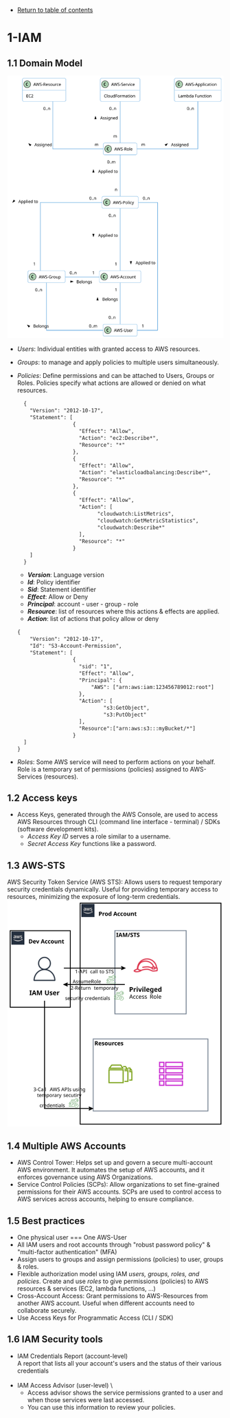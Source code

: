 * [Return to table of contents](../../README.md)
# 1-IAM

## 1.1 Domain Model
![](../uml/001-iam/IAM-domain-model.svg)
<br/>

- *Users*: Individual entities with granted access to AWS resources.
- *Groups*: to manage and apply policies to multiple users simultaneously.
- *Policies*: Define permissions and can be attached to Users, Groups or Roles. 
Policies specify what actions are allowed or denied on what resources.
  ```
    {
      "Version": "2012-10-17", 
      "Statement": [
                    {
                      "Effect": "Allow",
                      "Action": "ec2:Describe*", 
                      "Resource": "*"
                    },
                    {
                      "Effect": "Allow",
                      "Action": "elasticloadbalancing:Describe*", 
                      "Resource": "*"
                    },
                    {
                      "Effect": "Allow",
                      "Action": [
                            "cloudwatch:ListMetrics", 
                            "cloudwatch:GetMetricStatistics", 
                            "cloudwatch:Describe*"
                      ],
                      "Resource": "*"
                    }
      ]
    }
  ```

  - ***Version***: Language version
  - ***Id***: Policy identifier
  - ***Sid***: Statement identifier
  - ***Effect***: Allow or Deny
  - ***Principal***: account - user - group - role
  - ***Resource***: list of resources where this actions & effects are applied.
  - ***Action***: list of actions that policy allow or deny
    
  ```
  {
      "Version": "2012-10-17", 
      "Id": "S3-Account-Permission",
      "Statement": [
                    {
                      "sid": "1",
                      "Effect": "Allow",
                      "Principal": {
                          "AWS": ["arn:aws:iam:123456789012:root"]
                      }, 
                      "Action": [
                              "s3:GetObject",
                              "s3:PutObject"
                      ], 
                      "Resource":["arn:aws:s3:::myBucket/*"]
                    }
    ]
  }
  ```
- *Roles*: Some AWS service will need to perform actions on your behalf. 
Role is a temporary set of permissions (policies) assigned to AWS-Services (resources). 

## 1.2 Access keys
- Access Keys, generated through the AWS Console, are used to access 
AWS Resources through CLI (command line interface - terminal) / SDKs (software development kits).
  - *Access Key ID* serves a role similar to a username.
  - *Secret Access Key* functions like a password.

## 1.3 AWS-STS
AWS Security Token Service (AWS STS): Allows users to request  temporary security 
credentials dynamically. Useful for providing temporary access to resources, 
minimizing the exposure of long-term credentials.
![](../uml/001-iam/sts.svg)

## 1.4 Multiple AWS Accounts
- AWS Control Tower: Helps set up and govern a secure multi-account AWS
  environment. It automates the setup of AWS accounts, and it enforces 
  governance using AWS Organizations.
- Service Control Policies (SCPs): Allow organizations to set fine-grained
  permissions for their AWS accounts. SCPs are used to control access to
  AWS services across accounts, helping to ensure compliance.

## 1.5 Best practices
- One physical user === One AWS-User
- All IAM users and root accounts through "robust password policy" & "multi-factor authentication" (MFA)
- Assign users to groups and assign permissions (policies) to user, groups & roles.
- Flexible authorization model using IAM *users, groups, roles, and policies*. 
Create and use *roles* to give permissions (policies) to AWS resources & services (EC2, lambda functions, ...)
- Cross-Account Access: Grant permissions to AWS-Resources from another AWS account. Useful when different accounts
  need to collaborate securely.
- Use Access Keys for Programmatic Access (CLI / SDK)

## 1.6 IAM Security tools
- IAM Credentials Report (account-level) \
A report that lists all your account's users and the status of their various
credentials
  <br/>
  <br/>
- IAM Access Advisor (user-level) \
   - Access advisor shows the service permissions granted to a user and when those
services were last accessed.
   - You can use this information to review your policies.